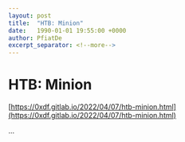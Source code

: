 ```yaml
---
layout: post
title:  "HTB: Minion"
date:   1990-01-01 19:55:00 +0000
author: PfiatDe
excerpt_separator: <!--more-->
---
```


# HTB: Minion

[https://0xdf.gitlab.io/2022/04/07/htb-minion.html](https://0xdf.gitlab.io/2022/04/07/htb-minion.html)

...
<!--more-->
